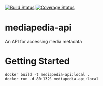 [![Build Status](https://travis-ci.com/HammerMeetNail/mediapedia-api.svg?branch=master)](https://travis-ci.com/HammerMeetNail/mediapedia-api)
[![Coverage Status](https://coveralls.io/repos/github/HammerMeetNail/mediapedia-api/badge.svg?branch=master)](https://coveralls.io/github/HammerMeetNail/mediapedia-api?branch=master)
# mediapedia-api
An API for accessing media metadata

# Getting Started

```
docker build -t mediapedia-api:local .
docker run -d 80:1323 mediapedia-api:local
```
